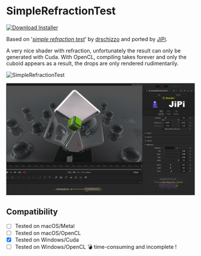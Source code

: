 # SimpleRefractionTest
[![Download Installer](https://img.shields.io/static/v1?label=Download&message=SimpleRefractionTest-Installer.lua&color=blue)](https://github.com/nmbr73/Shadertoys/releases/download/V1.1/SimpleRefractionTest-Installer.lua "Installer")

Based on '_[simple refraction test](https://www.shadertoy.com/view/flcSW2)_' by [drschizzo](https://www.shadertoy.com/user/drschizzo) and ported by [JiPi](../../Site/Profiles/JiPi.md).


A very nice shader with refraction, unfortunately the result can only be generated with Cuda. With OpenCL, compiling takes forever and only the cuboid appears as a result, the drops are only rendered rudimentarily.

![SimpleRefractionTest](https://user-images.githubusercontent.com/78935215/187634245-973d63f6-7805-41bd-9586-996403a7b6f7.gif)

[![Thumbnail](SimpleRefractionTest.png)](https://www.shadertoy.com/view/flcSW2 "View on Shadertoy.com")



## Compatibility
- [ ] Tested on macOS/Metal
- [ ] Tested on macOS/OpenCL
- [X] Tested on Windows/Cuda
- [ ] Tested on Windows/OpenCL :bomb: time-consuming and incomplete !

